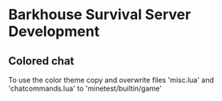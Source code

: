 # Barkhouse Survival Server Development

## Colored chat
To use the color theme copy and overwrite files 'misc.lua' and 'chatcommands.lua' to 'minetest/builtin/game'

